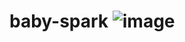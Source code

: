 # baby-spark ![image](https://user-images.githubusercontent.com/53466794/113470144-9486f100-9453-11eb-821b-4640578c94b6.png)
